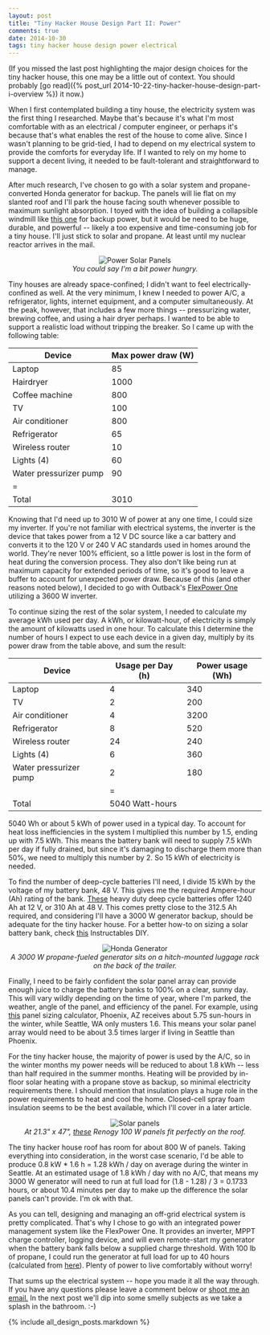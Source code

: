 ```yaml
---
layout: post
title: "Tiny Hacker House Design Part II: Power"
comments: true
date: 2014-10-30
tags: tiny hacker house design power electrical
---
```


(If you missed the last post highlighting the major design choices for the tiny
hacker house, this one may be a little out of context. You should probably [go
read]({% post_url 2014-10-22-tiny-hacker-house-design-part-i-overview %}) it
now.)

When I first contemplated building a tiny house, the electricity system was the
first thing I researched. Maybe that's because it's what I'm most comfortable
with as an electrical / computer engineer, or perhaps it's because that's what
enables the rest of the house to come alive. Since I wasn't planning to be
grid-tied, I had to depend on my electrical system to provide the comforts for
everyday life. If I wanted to rely on my home to support a decent living, it
needed to be fault-tolerant and straightforward to manage.

<!-- break -->

After much research, I've chosen to go with a solar system and
propane-converted Honda generator for backup. The panels will lie flat on my
slanted roof and I'll park the house facing south whenever possible to maximum
sunlight absorption. I toyed with the idea of building a collapsible windmill
like [this one](http://windpax.com) for backup power, but it would be need to
be huge, durable, and powerful -- likely a too expensive and time-consuming job
for a tiny house. I'll just stick to solar and propane. At least until my
nuclear reactor arrives in the mail.

<center>
  <img src="/img/power-panels.png" alt="Power Solar Panels">
  <div class="caption">
    <i>
      You could say I'm a bit power hungry.
    </i>
  </div>
</center>

Tiny houses are already space-confined; I didn't want to feel
electrically-confined as well. At the very minimum, I knew I needed to power
A/C, a refrigerator, lights, internet equipment, and a computer simultaneously.
At the peak, however, that includes a few more things -- pressurizing water,
brewing coffee, and using a hair dryer perhaps. I wanted to be able to support
a realistic load without tripping the breaker. So I came up with the following
table:

Device | Max power draw (W)
-|-
Laptop | 85
Hairdryer | 1000
Coffee machine | 800
TV | 100
Air conditioner | 800
Refrigerator | 65
Wireless router | 10
Lights (4) | 60
Water pressurizer pump | 90
|=
Total | 3010

Knowing that I'd need up to 3010 W of power at any one time, I could size my
inverter. If you're not familiar with electrical systems, the inverter is the
device that takes power from a 12 V DC source like a car battery and converts
it to the 120 V or 240 V AC standards used in homes around the world. They're
never 100% efficient, so a little power is lost in the form of heat during the
conversion process. They also don't like being run at maximum capacity for
extended periods of time, so it's good to leave a buffer to account for
unexpected power draw. Because of this (and other reasons noted below), I decided
to go with Outback's [FlexPower
One](http://www.outbackpower.com/outback-products/integrated-systems/item/flexpower-one?category_id=441)
utilizing a 3600 W inverter.

To continue sizing the rest of the solar system, I needed to calculate my
average kWh used per day. A kWh, or kilowatt-hour, of electricity is simply the
amount of kilowatts used in one hour. To calculate this I determine the number
of hours I expect to use each device in a given day, multiply by its power draw
from the table above, and sum the result:

Device | Usage per Day (h) | Power usage (Wh)
-|-|-
Laptop | 4 | 340 
TV | 2 | 200
Air conditioner | 4 | 3200
Refrigerator | 8 | 520 
Wireless router | 24 | 240
Lights (4) | 6 | 360
Water pressurizer pump | 2 | 180
||=
|Total | 5040 Watt-hours

5040 Wh or about 5 kWh of power used in a typical day. To account for heat loss
inefficiencies in the system I multiplied this number by 1.5, ending up with
7.5 kWh. This means the battery bank will need to supply 7.5 kWh per day if
fully drained, but since it's damaging to discharge them more than 50%, we need
to multiply this number by 2. So 15 kWh of electricity is needed.

To find the number of deep-cycle batteries I'll need, I divide 15 kWh by the
voltage of my battery bank, 48 V. This gives me the required Ampere-hour (Ah)
rating of the bank.  [These](http://www.amzn.com/B00DDZ2H6E) heavy duty deep
cycle batteries offer 1240 Ah at 12 V, or 310 Ah at 48 V. This comes pretty
close to the 312.5 Ah required, and considering I'll have a 3000 W generator
backup, should be adequate for the tiny hacker house. For a better how-to on
sizing a solar battery bank, check
[this](http://www.instructables.com/id/How-to-Size-Your-Off-Grid-Solar-Batteries-1/)
Instructables DIY.

<center>
  <img src="/img/power-generator.png" alt="Honda Generator">
  <div class="caption">
    <i>
      A 3000 W propane-fueled generator sits on a hitch-mounted luggage rack on
the back of the trailer.
    </i>
  </div>
</center>

Finally, I need to be fairly confident the solar panel array can provide enough
juice to charge the battery banks to 100% on a clear, sunny day. This will vary
wildly depending on the time of year, where I'm parked, the weather, angle of
the panel, and efficiency of the panel. For example, using
[this](http://www.sunsoglobal.com/calculator.html) panel sizing calculator,
Phoenix, AZ receives about 5.75 sun-hours in the winter, while Seattle, WA only
musters 1.6. This means your solar panel array would need to be about 3.5 times
larger if living in Seattle than Phoenix.

For the tiny hacker house, the majority of power is used by the A/C, so in the
winter months my power needs will be reduced to about 1.8 kWh -- less than half
required in the summer months.  Heating will be provided by in-floor solar
heating with a propane stove as backup, so minimal electricity requirements
there. I should mention that insulation plays a huge role in the power
requirements to heat and cool the home. Closed-cell spray foam insulation seems
to be the best available, which I'll cover in a later article.

<center>
  <img src="/img/power-panels2.png" alt="Solar panels">
  <div class="caption">
    <i>
      At 21.3" x 47", <a href="http://amzn.com/B009Z6CW7O">these</a> Renogy 100
W panels fit perfectly on the roof.
    </i>
  </div>
</center>

The tiny hacker house roof has room for about 800 W of panels. Taking
everything into consideration, in the worst case scenario, I'd be able to
produce 0.8 kW * 1.6 h = 1.28 kWh / day on average during the winter in
Seattle. At an estimated usage of 1.8 kWh / day with no A/C, that means my 3000
W generator will need to run at full load for (1.8 - 1.28) / 3 = 0.1733 hours,
or about 10.4 minutes per day to make up the difference the solar panels can't
provide. I'm ok with that.

As you can tell, designing and managing an off-grid electrical system is pretty
complicated. That's why I chose to go with an integrated power management
system like the FlexPower One. It provides an inverter, MPPT charge controller,
logging device, and will even remote-start my generator when the battery bank
falls below a supplied charge threshold. With 100 lb of propane, I could run
the generator at full load for up to 40 hours (calculated from
[here](http://www.yamaha-propane-natural-gas-generators.com/fuel_consumption.htm)).
Plenty of power to live comfortably without worry!

That sums up the electrical system -- hope you made it all the way
through. If you have any questions please leave a comment below or <a
href="mailto:&#099;&#111;&#110;&#116;&#097;&#099;&#116;&#064;&#109;&#111;&#100;&#101;&#114;&#110;&#098;&#101;&#100;&#111;&#117;&#046;&#105;&#110;">shoot
me an email.</a> In the next post we'll dip into some
smelly subjects as we take a splash in the bathroom. :-)

{% include all_design_posts.markdown %}
